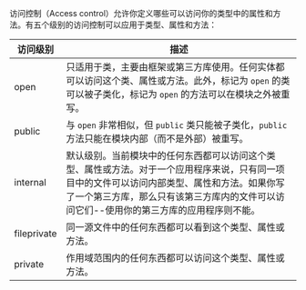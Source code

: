 访问控制（Access control）允许你定义哪些可以访问你的类型中的属性和方法。有五个级别的访问控制可以应用于类型、属性和方法：

| 访问级别    | 描述                                                         |
| ----------- | ------------------------------------------------------------ |
| open        | 只适用于类，主要由框架或第三方库使用。任何实体都可以访问这个类、属性或方法。此外，标记为 `open` 的类可以被子类化，标记为 `open` 的方法可以在模块之外被重写。 |
| public      | 与 `open` 非常相似，但 `public` 类只能被子类化，`public` 方法只能在模块内部（而不是外部）被重写。 |
| internal    | 默认级别。当前模块中的任何东西都可以访问这个类型、属性或方法。对于一个应用程序来说，只有同一项目中的文件可以访问内部类型、属性和方法。如果你写了一个第三方库，那么只有该第三方库内的文件可以访问它们--使用你的第三方库的应用程序则不能。 |
| fileprivate | 同一源文件中的任何东西都可以看到这个类型、属性或方法。       |
| private     | 作用域范围内的任何东西都可以访问这个类型、属性或方法。       |

